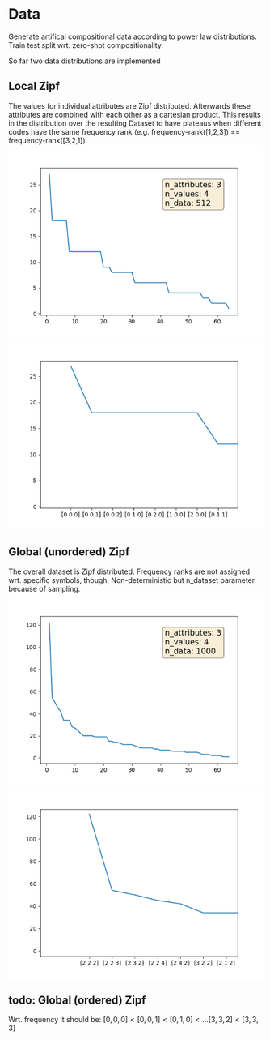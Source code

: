 # Data
Generate artifical compositional data according to power law distributions. Train test split wrt. zero-shot compositionality.

So far two data distributions are implemented

## Local Zipf
The values for individual attributes are Zipf distributed. Afterwards these attributes are combined with each other as a cartesian product. This results in the distribution over the resulting Dataset to have plateaus when different codes have the same frequency rank (e.g. frequency-rank([1,2,3]) == frequency-rank([3,2,1]).
![absolute frequency as function of rank](examples/local_zipf.png)
![absolute frequency as function of actual codes, only partial for visibility reasons](examples/local_zipf_ordering.png)

## Global (unordered) Zipf
The overall dataset is Zipf distributed. Frequency ranks are not assigned wrt. specific symbols, though. Non-deterministic but n_dataset parameter because of sampling.
![absolute frequency as function of rank](examples/global_unsorted_zipf.png)
![absolute frequency as function of actual codes, only partial for visibility reasons](examples/global_unsorted_zipf_ordering.png)


## todo: Global (ordered) Zipf
Wrt. frequency it should be:
$[0,0,0] \lt [0,0,1] \lt [0,1,0] \lt ... [3,3,2] \lt [3,3,3]$